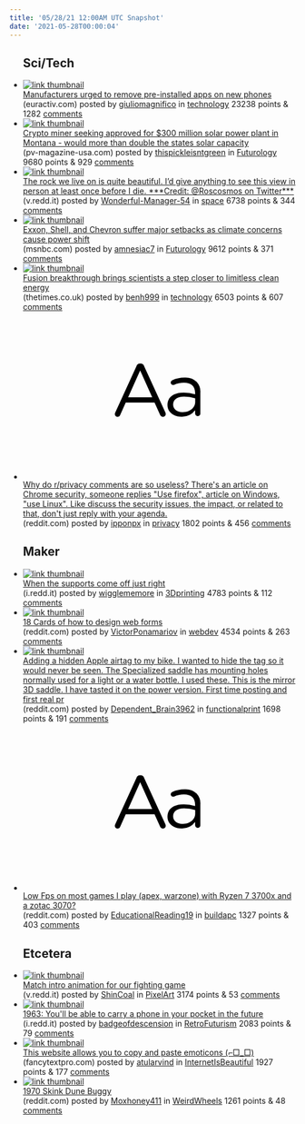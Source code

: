 ```yaml
---
title: '05/28/21 12:00AM UTC Snapshot'
date: '2021-05-28T00:00:04'
---
```

<ul>
<h2>Sci/Tech</h2>

<li><a href='https://www.euractiv.com/section/digital/news/manufacturers-urged-to-remove-pre-installed-apps-on-new-phones/'><img src='https://b.thumbs.redditmedia.com/HjCZJhGU48NKQ8j6SENVxOu4jk2FdDjJSLwJ3m5Rdhk.jpg' alt='link thumbnail'></a><div><div class='linkTitle'><a href='https://www.euractiv.com/section/digital/news/manufacturers-urged-to-remove-pre-installed-apps-on-new-phones/'>Manufacturers urged to remove pre-installed apps on new phones</a></div>(euractiv.com) posted by <a href='https://www.reddit.com/user/giuliomagnifico'>giuliomagnifico</a> in <a href='https://www.reddit.com/r/technology'>technology</a> 23238 points & 1282 <a href='https://www.reddit.com/r/technology/comments/nm21uy/manufacturers_urged_to_remove_preinstalled_apps/'>comments</a></div></li>

<li><a href='https://pv-magazine-usa.com/2021/05/24/montana-cryptocurrency-producers-back-a-utility-scale-solar-project/'><img src='https://a.thumbs.redditmedia.com/v3TkhytX1mg73SRTYwr5WvDx1LV9tDPIhhVL6U4yYH8.jpg' alt='link thumbnail'></a><div><div class='linkTitle'><a href='https://pv-magazine-usa.com/2021/05/24/montana-cryptocurrency-producers-back-a-utility-scale-solar-project/'>Crypto miner seeking approved for $300 million solar power plant in Montana - would more than double the states solar capacity</a></div>(pv-magazine-usa.com) posted by <a href='https://www.reddit.com/user/thispickleisntgreen'>thispickleisntgreen</a> in <a href='https://www.reddit.com/r/Futurology'>Futurology</a> 9680 points & 929 <a href='https://www.reddit.com/r/Futurology/comments/nm4bk1/crypto_miner_seeking_approved_for_300_million/'>comments</a></div></li>

<li><a href='https://v.redd.it/turttpyk5q171'><img src='https://b.thumbs.redditmedia.com/9XOnqexZ-vaFJfzS9bIQuR9tVrid27F_OE_YtMxjePE.jpg' alt='link thumbnail'></a><div><div class='linkTitle'><a href='https://v.redd.it/turttpyk5q171'>The rock we live on is quite beautiful. I’d give anything to see this view in person at least once before I die. ***Credit: @Roscosmos on Twitter***</a></div>(v.redd.it) posted by <a href='https://www.reddit.com/user/Wonderful-Manager-54'>Wonderful-Manager-54</a> in <a href='https://www.reddit.com/r/space'>space</a> 6738 points & 344 <a href='https://www.reddit.com/r/space/comments/nmh3cj/the_rock_we_live_on_is_quite_beautiful_id_give/'>comments</a></div></li>

<li><a href='https://www.msnbc.com/rachel-maddow/watch/exxon-shell-and-chevron-suffer-major-setbacks-as-climate-concerns-cause-power-shift-113420869883'><img src='https://b.thumbs.redditmedia.com/Re-xPAxOPqs3_eZCVQvd9yRbHNT4oXhmzpRsr2CZgOw.jpg' alt='link thumbnail'></a><div><div class='linkTitle'><a href='https://www.msnbc.com/rachel-maddow/watch/exxon-shell-and-chevron-suffer-major-setbacks-as-climate-concerns-cause-power-shift-113420869883'>Exxon, Shell, and Chevron suffer major setbacks as climate concerns cause power shift</a></div>(msnbc.com) posted by <a href='https://www.reddit.com/user/amnesiac7'>amnesiac7</a> in <a href='https://www.reddit.com/r/Futurology'>Futurology</a> 9612 points & 371 <a href='https://www.reddit.com/r/Futurology/comments/nlzw9p/exxon_shell_and_chevron_suffer_major_setbacks_as/'>comments</a></div></li>

<li><a href='https://www.thetimes.co.uk/article/fusion-breakthrough-brings-scientists-a-step-closer-to-limitless-clean-energy-tjq66sxqg'><img src='https://b.thumbs.redditmedia.com/GEIAdScqTeoBOdd1WqcWDbvQGbGSDQ6jV_HCeKL3KiI.jpg' alt='link thumbnail'></a><div><div class='linkTitle'><a href='https://www.thetimes.co.uk/article/fusion-breakthrough-brings-scientists-a-step-closer-to-limitless-clean-energy-tjq66sxqg'>Fusion breakthrough brings scientists a step closer to limitless clean energy</a></div>(thetimes.co.uk) posted by <a href='https://www.reddit.com/user/benh999'>benh999</a> in <a href='https://www.reddit.com/r/technology'>technology</a> 6503 points & 607 <a href='https://www.reddit.com/r/technology/comments/nlwa30/fusion_breakthrough_brings_scientists_a_step/'>comments</a></div></li>

<li><a href='https://www.reddit.com/r/privacy/comments/nm17ot/why_do_rprivacy_comments_are_so_useless_theres_an/'><svg version='1.1' viewBox='-34 -12 104 64' preserveAspectRatio='xMidYMid slice' xmlns='http://www.w3.org/2000/svg' xmlns:xlink='http://www.w3.org/1999/xlink'>
    <title>text link thumbnail</title>
    <path d='M12.19,8.84a1.45,1.45,0,0,0-1.4-1h-.12a1.46,1.46,0,0,0-1.42,1L1.14,26.56a1.29,1.29,0,0,0-.14.59,1,1,0,0,0,1,1,1.12,1.12,0,0,0,1.08-.77l2.08-4.65h11l2.08,4.59a1.24,1.24,0,0,0,1.12.83,1.08,1.08,0,0,0,1.08-1.08,1.64,1.64,0,0,0-.14-.57ZM6.08,20.71l4.59-10.22,4.6,10.22Z'>
    </path>
    <path d='M32.24,14.78A6.35,6.35,0,0,0,27.6,13.2a11.36,11.36,0,0,0-4.7,1,1,1,0,0,0-.58.89,1,1,0,0,0,.94.92,1.23,1.23,0,0,0,.39-.08,8.87,8.87,0,0,1,3.72-.81c2.7,0,4.28,1.33,4.28,3.92v.5a15.29,15.29,0,0,0-4.42-.61c-3.64,0-6.14,1.61-6.14,4.64v.05c0,2.95,2.7,4.48,5.37,4.48a6.29,6.29,0,0,0,5.19-2.48V26.9a1,1,0,0,0,1,1,1,1,0,0,0,1-1.06V19A5.71,5.71,0,0,0,32.24,14.78Zm-.56,7.7c0,2.28-2.17,3.89-4.81,3.89-1.94,0-3.61-1.06-3.61-2.86v-.06c0-1.8,1.5-3,4.2-3a15.2,15.2,0,0,1,4.22.61Z'>
    </path>
    </svg></a><div><div class='linkTitle'><a href='https://www.reddit.com/r/privacy/comments/nm17ot/why_do_rprivacy_comments_are_so_useless_theres_an/'>Why do r/privacy comments are so useless? There's an article on Chrome security, someone replies "Use firefox", article on Windows, "use Linux". Like discuss the security issues, the impact, or related to that, don't just reply with your agenda.</a></div>(reddit.com) posted by <a href='https://www.reddit.com/user/ipponpx'>ipponpx</a> in <a href='https://www.reddit.com/r/privacy'>privacy</a> 1802 points & 456 <a href='https://www.reddit.com/r/privacy/comments/nm17ot/why_do_rprivacy_comments_are_so_useless_theres_an/'>comments</a></div></li>

<h2>Maker</h2>

<li><a href='https://i.redd.it/nj50bgaiom171.jpg'><img src='https://a.thumbs.redditmedia.com/0WEhMpzpyGD76oFOxmVyJxUAfCJ8kBT2nuaoAWtSOK4.jpg' alt='link thumbnail'></a><div><div class='linkTitle'><a href='https://i.redd.it/nj50bgaiom171.jpg'>When the supports come off just right</a></div>(i.redd.it) posted by <a href='https://www.reddit.com/user/wigglememore'>wigglememore</a> in <a href='https://www.reddit.com/r/3Dprinting'>3Dprinting</a> 4783 points & 112 <a href='https://www.reddit.com/r/3Dprinting/comments/nm391z/when_the_supports_come_off_just_right/'>comments</a></div></li>

<li><a href='https://www.reddit.com/gallery/nm6wcl'><img src='https://b.thumbs.redditmedia.com/bJhy-bizQVmdP033ALDZD45JChmsxfHeUr2ThdQv24c.jpg' alt='link thumbnail'></a><div><div class='linkTitle'><a href='https://www.reddit.com/gallery/nm6wcl'>18 Cards of how to design web forms</a></div>(reddit.com) posted by <a href='https://www.reddit.com/user/VictorPonamariov'>VictorPonamariov</a> in <a href='https://www.reddit.com/r/webdev'>webdev</a> 4534 points & 263 <a href='https://www.reddit.com/r/webdev/comments/nm6wcl/18_cards_of_how_to_design_web_forms/'>comments</a></div></li>

<li><a href='https://www.reddit.com/gallery/nm5l14'><img src='https://b.thumbs.redditmedia.com/g_LrD-SSdYjcIqJ_ShEIkythWQv40SosnWes04FDS9w.jpg' alt='link thumbnail'></a><div><div class='linkTitle'><a href='https://www.reddit.com/gallery/nm5l14'>Adding a hidden Apple airtag to my bike. I wanted to hide the tag so it would never be seen. The Specialized saddle has mounting holes normally used for a light or a water bottle. I used these. This is the mirror 3D saddle. I have tasted it on the power version. First time posting and first real pr</a></div>(reddit.com) posted by <a href='https://www.reddit.com/user/Dependent_Brain3962'>Dependent_Brain3962</a> in <a href='https://www.reddit.com/r/functionalprint'>functionalprint</a> 1698 points & 191 <a href='https://www.reddit.com/r/functionalprint/comments/nm5l14/adding_a_hidden_apple_airtag_to_my_bike_i_wanted/'>comments</a></div></li>

<li><a href='https://www.reddit.com/r/buildapc/comments/nm8e82/low_fps_on_most_games_i_play_apex_warzone_with/'><svg version='1.1' viewBox='-34 -12 104 64' preserveAspectRatio='xMidYMid slice' xmlns='http://www.w3.org/2000/svg' xmlns:xlink='http://www.w3.org/1999/xlink'>
    <title>text link thumbnail</title>
    <path d='M12.19,8.84a1.45,1.45,0,0,0-1.4-1h-.12a1.46,1.46,0,0,0-1.42,1L1.14,26.56a1.29,1.29,0,0,0-.14.59,1,1,0,0,0,1,1,1.12,1.12,0,0,0,1.08-.77l2.08-4.65h11l2.08,4.59a1.24,1.24,0,0,0,1.12.83,1.08,1.08,0,0,0,1.08-1.08,1.64,1.64,0,0,0-.14-.57ZM6.08,20.71l4.59-10.22,4.6,10.22Z'>
    </path>
    <path d='M32.24,14.78A6.35,6.35,0,0,0,27.6,13.2a11.36,11.36,0,0,0-4.7,1,1,1,0,0,0-.58.89,1,1,0,0,0,.94.92,1.23,1.23,0,0,0,.39-.08,8.87,8.87,0,0,1,3.72-.81c2.7,0,4.28,1.33,4.28,3.92v.5a15.29,15.29,0,0,0-4.42-.61c-3.64,0-6.14,1.61-6.14,4.64v.05c0,2.95,2.7,4.48,5.37,4.48a6.29,6.29,0,0,0,5.19-2.48V26.9a1,1,0,0,0,1,1,1,1,0,0,0,1-1.06V19A5.71,5.71,0,0,0,32.24,14.78Zm-.56,7.7c0,2.28-2.17,3.89-4.81,3.89-1.94,0-3.61-1.06-3.61-2.86v-.06c0-1.8,1.5-3,4.2-3a15.2,15.2,0,0,1,4.22.61Z'>
    </path>
    </svg></a><div><div class='linkTitle'><a href='https://www.reddit.com/r/buildapc/comments/nm8e82/low_fps_on_most_games_i_play_apex_warzone_with/'>Low Fps on most games I play (apex, warzone) with Ryzen 7 3700x and a zotac 3070?</a></div>(reddit.com) posted by <a href='https://www.reddit.com/user/EducationalReading19'>EducationalReading19</a> in <a href='https://www.reddit.com/r/buildapc'>buildapc</a> 1327 points & 403 <a href='https://www.reddit.com/r/buildapc/comments/nm8e82/low_fps_on_most_games_i_play_apex_warzone_with/'>comments</a></div></li>

<h2>Etcetera</h2>

<li><a href='https://v.redd.it/fcfe9b9vsn171'><img src='https://b.thumbs.redditmedia.com/2Q2ZBz1LS58P5SodHYnfL0gj3p-7UuBTpFmHsVgcu7g.jpg' alt='link thumbnail'></a><div><div class='linkTitle'><a href='https://v.redd.it/fcfe9b9vsn171'>Match intro animation for our fighting game</a></div>(v.redd.it) posted by <a href='https://www.reddit.com/user/ShinCoal'>ShinCoal</a> in <a href='https://www.reddit.com/r/PixelArt'>PixelArt</a> 3174 points & 53 <a href='https://www.reddit.com/r/PixelArt/comments/nm6ob5/match_intro_animation_for_our_fighting_game/'>comments</a></div></li>

<li><a href='https://i.redd.it/m4sd6g0u7o171.jpg'><img src='https://b.thumbs.redditmedia.com/ov0U4b-uHGGA9rbCyRobKXdAiL-8gt691TSV-6DRyTo.jpg' alt='link thumbnail'></a><div><div class='linkTitle'><a href='https://i.redd.it/m4sd6g0u7o171.jpg'>1963: You'll be able to carry a phone in your pocket in the future</a></div>(i.redd.it) posted by <a href='https://www.reddit.com/user/badgeofdescension'>badgeofdescension</a> in <a href='https://www.reddit.com/r/RetroFuturism'>RetroFuturism</a> 2083 points & 79 <a href='https://www.reddit.com/r/RetroFuturism/comments/nm8d23/1963_youll_be_able_to_carry_a_phone_in_your/'>comments</a></div></li>

<li><a href='https://www.fancytextpro.com/Emoticons'><img src='https://b.thumbs.redditmedia.com/Mw74ROzR3i8IOf-f-g18gLCU56d1LEQrbxzl398nRns.jpg' alt='link thumbnail'></a><div><div class='linkTitle'><a href='https://www.fancytextpro.com/Emoticons'>This website allows you to copy and paste emoticons (⌐□_□)</a></div>(fancytextpro.com) posted by <a href='https://www.reddit.com/user/atularvind'>atularvind</a> in <a href='https://www.reddit.com/r/InternetIsBeautiful'>InternetIsBeautiful</a> 1927 points & 177 <a href='https://www.reddit.com/r/InternetIsBeautiful/comments/nm4owk/this_website_allows_you_to_copy_and_paste/'>comments</a></div></li>

<li><a href='https://www.reddit.com/gallery/nm537c'><img src='https://b.thumbs.redditmedia.com/KqmwDKHtBvCt-k1Ra797CnlOko3fk7qWmb58f_NapZQ.jpg' alt='link thumbnail'></a><div><div class='linkTitle'><a href='https://www.reddit.com/gallery/nm537c'>1970 Skink Dune Buggy</a></div>(reddit.com) posted by <a href='https://www.reddit.com/user/Moxhoney411'>Moxhoney411</a> in <a href='https://www.reddit.com/r/WeirdWheels'>WeirdWheels</a> 1261 points & 48 <a href='https://www.reddit.com/r/WeirdWheels/comments/nm537c/1970_skink_dune_buggy/'>comments</a></div></li>

</ul>
